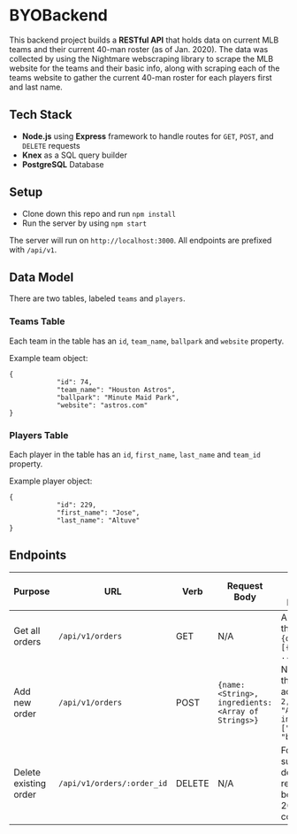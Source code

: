 # BYOBackend

This backend project builds a **RESTful API** that holds data on current MLB teams and their current 40-man roster (as of Jan. 2020). The data was collected by using the Nightmare webscraping library to scrape the MLB website for the teams and their basic info, along with scraping each of the teams website to gather the current 40-man roster for each players first and last name.

## Tech Stack
* **Node.js** using **Express** framework to handle routes for `GET`, `POST`, and `DELETE` requests
* **Knex** as a SQL query builder
* **PostgreSQL** Database

## Setup

* Clone down this repo and run `npm install`
* Run the server by using `npm start`

The server will run on `http://localhost:3000`. All endpoints are prefixed with `/api/v1`.

## Data Model

There are two tables, labeled `teams` and `players`.

### Teams Table
Each team in the table has an `id`, `team_name`, `ballpark` and `website` property.

Example team object: 
```
{
            "id": 74,
            "team_name": "Houston Astros",
            "ballpark": "Minute Maid Park",
            "website": "astros.com"
}
```

### Players Table
Each player in the table has an `id`, `first_name`, `last_name` and `team_id` property.

Example player object:
```
{
            "id": 229,
            "first_name": "Jose",
            "last_name": "Altuve"
}
```

## Endpoints

| Purpose | URL | Verb | Request Body | Sample Success Response |
|----|----|----|----|----|
| Get all orders |`/api/v1/orders`| GET | N/A | All orders on the server: `{orders: [{}, {}, ...]}` |
| Add new order |`/api/v1/orders`| POST | `{name: <String>, ingredients: <Array of Strings>}` | New order that was added: `{id: 2, name: "Alex", ingredients: ["cheese", "beans"]}` |
| Delete existing order |`/api/v1/orders/:order_id`| DELETE | N/A | For successful deletion: No response body (only 204 status code) |
